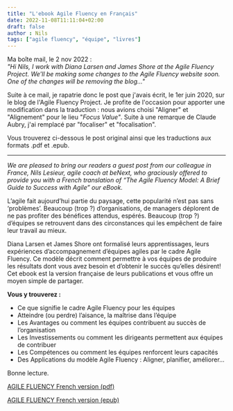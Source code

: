 ```yaml
---
title: "L'ebook Agile Fluency en Français"
date: 2022-11-08T11:11:04+02:00
draft: false
author : Nils
tags: ["agile fluency", "équipe", "livres"]
---
```


Ma boîte mail, le 2 nov 2022 :  
*"Hi Nils,
I work with Diana Larsen and James Shore at the Agile Fluency Project.
We'll be making some changes to the Agile Fluency website soon. One of the changes will be removing the blog..."*

Suite à ce mail, je rapatrie donc le post que j'avais écrit, le 1er juin 2020, sur le blog de l'Agile Fluency Project. Je profite de l'occasion pour apporter une modification dans la traduction : nous avions choisi "Aligner" et "Alignement" pour le lieu "*Focus Value"*. Suite à une remarque de Claude Aubry, j'ai remplacé par "focaliser" et "focalisation".

Vous trouverez ci-dessous le post original ainsi que les traductions aux formats .pdf et .epub.
  
____


*We are pleased to bring our readers a guest post from our colleague in France, Nils Lesieur, agile coach at beNext, who graciously offered to provide you with a French translation of “The Agile Fluency Model: A Brief Guide to Success with Agile” our eBook.*

L’agile fait aujourd’hui partie du paysage, cette popularité n’est pas sans ‘problèmes’. Beaucoup (trop ?) d’organisations, de managers déplorent de ne pas profiter des bénéfices attendus, espérés. Beaucoup (trop ?) d’équipes se retrouvent dans des circonstances qui les empêchent de faire leur travail au mieux.  

Diana Larsen et James Shore ont formalisé leurs apprentissages, leurs expériences d’accompagnement d’équipes agiles par le cadre Agile Fluency. Ce modèle décrit comment permettre à vos équipes de produire les résultats dont vous avez besoin et d’obtenir le succès qu’elles désirent! Cet ebook est la version française de leurs publications et vous offre un moyen simple de partager.

**Vous y trouverez :**

- Ce que signifie le cadre Agile Fluency pour les équipes
- Atteindre (ou perdre) l’aisance, la maîtrise dans l’équipe
- Les Avantages ou comment les équipes contribuent au succès de l’organisation
- Les Investissements ou comment les dirigeants permettent aux équipes de contribuer
- Les Compétences ou comment les équipes renforcent leurs capacités
- Des Applications du modèle Agile Fluency : Aligner, planifier, améliorer…

Bonne lecture.

[AGILE FLUENCY French version (pdf)](/supports/AGILEFLUENCY-FrenchVersionV2.pdf)

[AGILE FLUENCY French version (epub)](/supports/AGILEFLUENCY-FrenchVersionV2.epub)

